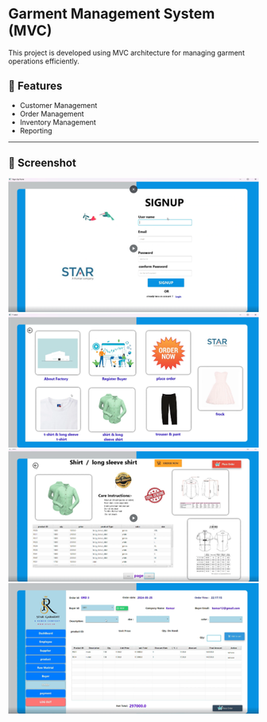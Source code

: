 # Garment Management System (MVC)

This project is developed using MVC architecture for managing garment operations efficiently.

## 🚀 Features
- Customer Management  
- Order Management  
- Inventory Management  
- Reporting  

---

## 📸 Screenshot
![App Screenshot](https://github.com/lakmal-yapa-22/Garment-Management-System-MVC/blob/9183f758e42a2580978a35c10559cefad6484c03/Screenshot%202025-08-28%20220944.png)
![App Screenshot](https://github.com/lakmal-yapa-22/Garment-Management-System-MVC/blob/ec430332700d724b2d37b11952300c6712c59aee/Screenshot%202025-08-28%20221044.png)
![App Screenshot](https://github.com/lakmal-yapa-22/Garment-Management-System-MVC/blob/e03c5d1f1870ec287be46a369839973255c68f41/Screenshot%202025-08-28%20221101.png)
![App Screenshot](https://github.com/lakmal-yapa-22/Garment-Management-System-MVC/blob/0bcee7ff10a4822544c1352a08fd2d3c56a3e833/Screenshot%202025-08-28%20221155.png)
